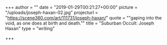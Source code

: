 +++
author = ""
date = "2019-01-29T00:21:27+00:00"
picture = "/uploads/joseph-haxan-02.jpg"
projecturl = "https://scene360.com/art/111731/joseph-haxan/"
quote = "\"gaping into the void, as one does at birth and death.\""
title = "Suburban Occult: Joseph Haxan"
type = "writing"

+++
